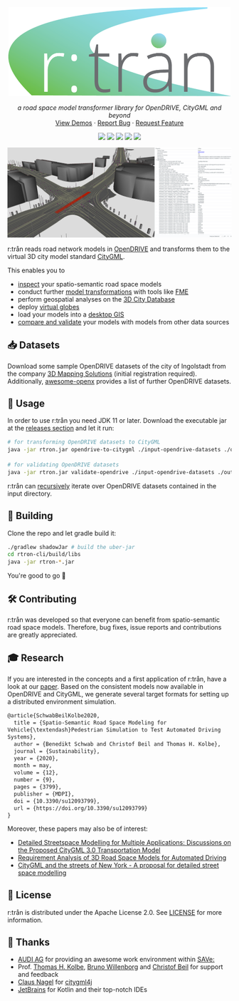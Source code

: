 <p align="center"><a href="https://rtron.io" target="_blank" rel="noopener noreferrer"><img width="500" src="rtron-documentation/src/orchid/resources/assets/images/logo.png" alt="rtron logo"></a></p>

<p align="center">
    <em>a road space model transformer library for OpenDRIVE, CityGML and beyond</em>
    <br />
    <a href="https://rtron.io">View Demos</a>
    ·
    <a href="https://github.com/tum-gis/rtron/issues">Report Bug</a>
    ·
    <a href="https://github.com/tum-gis/rtron/issues">Request Feature</a>
</p>

<p align="center">
    <a href="https://search.maven.org/search?q=io.rtron" title="Latest Release"><img src="https://img.shields.io/maven-central/v/io.rtron/rtron-main?style=for-the-badge"></a>
    <a href="https://github.com/tum-gis/rtron/actions/workflows/build-rtron.yml" title="Build Status"><img src="https://img.shields.io/github/workflow/status/tum-gis/rtron/Build%20rtron?style=for-the-badge"></a>
    <a href="https://github.com/tum-gis/rtron/issues" title="Open Issues"><img src="https://img.shields.io/github/issues/tum-gis/rtron?style=for-the-badge&logo=Github"></a>
    <a title="Language"><img src="https://img.shields.io/github/languages/top/tum-gis/rtron.svg?style=for-the-badge&logo=Kotlin&logoColor=white"></a>
    <a href="./LICENSE" title="License"><img src="https://img.shields.io/github/license/tum-gis/rtron.svg?style=for-the-badge&logo=Apache"></a>
</p>

![rtron preview](rtron-documentation/src/orchid/resources/assets/images/rtron-preview.png)

r:trån reads road network models in [OpenDRIVE](https://www.asam.net/standards/detail/opendrive) and transforms them to the virtual 3D city model standard [CityGML](https://www.opengeospatial.org/standards/citygml).

This enables you to

* [inspect](https://rtron.io/demos/model-inspection) your spatio-semantic road space models
* conduct further [model transformations](https://rtron.io/demos/model-transformations) with tools like [FME](https://www.safe.com/fme/)
* perform geospatial analyses on the [3D City Database](https://rtron.io/demos/3dcitydb)
* deploy [virtual globes](https://rtron.io/demos/web-map)
* load your models into a [desktop GIS](https://rtron.io/demos/desktop-gis)
* [compare and validate](https://rtron.io/demos/model-validation) your models with models from other data sources

## :inbox_tray: Datasets

Download some sample OpenDRIVE datasets of the city of Ingolstadt from the company [3D Mapping Solutions](https://www.3d-mapping.de/en/customer-area/demo-data) (initial registration required).
Additionally, [awesome-openx](https://github.com/b-schwab/awesome-openx#datasets) provides a list of further OpenDRIVE datasets.

## :rocket: Usage

In order to use r:trån you need JDK 11 or later.
Download the executable jar at the [releases section](https://github.com/tum-gis/rtron/releases) and let it run:
```bash
# for transforming OpenDRIVE datasets to CityGML
java -jar rtron.jar opendrive-to-citygml ./input-opendrive-datasets ./output-citygml-datasets

# for validating OpenDRIVE datasets
java -jar rtron.jar validate-opendrive ./input-opendrive-datasets ./output-validation-reports
```

r:trån can [recursively](https://rtron.io/wiki/configuration) iterate over OpenDRIVE datasets contained in the input directory.

## :construction_worker: Building

Clone the repo and let gradle build it:

```bash
./gradlew shadowJar # build the uber-jar
cd rtron-cli/build/libs
java -jar rtron-*.jar
```

You're good to go :muscle:


## :hammer_and_wrench: Contributing

r:trån was developed so that everyone can benefit from spatio-semantic road space models.
Therefore, bug fixes, issue reports and contributions are greatly appreciated.

## :mortar_board: Research

If you are interested in the concepts and a first application of r:trån, have a look at our [paper](https://doi.org/10.3390/su12093799).
Based on the consistent models now available in OpenDRIVE and CityGML, we generate several target formats for setting up a distributed environment simulation.

```plain
@article{SchwabBeilKolbe2020,
  title = {Spatio-Semantic Road Space Modeling for Vehicle{\textendash}Pedestrian Simulation to Test Automated Driving Systems},
  author = {Benedikt Schwab and Christof Beil and Thomas H. Kolbe},
  journal = {Sustainability},
  year = {2020},
  month = may,
  volume = {12},
  number = {9},
  pages = {3799},
  publisher = {MDPI},
  doi = {10.3390/su12093799},
  url = {https://doi.org/10.3390/su12093799}
}
```

Moreover, these papers may also be of interest:

* [Detailed Streetspace Modelling for Multiple Applications: Discussions on the Proposed CityGML 3.0 Transportation Model](https://doi.org/https://doi.org/10.3390/ijgi9100603)
* [Requirement Analysis of 3D Road Space Models for Automated Driving](https://doi.org/10.5194/isprs-annals-IV-4-W8-99-2019)
* [CityGML and the streets of New York - A proposal for detailed street space modelling](https://doi.org/10.5194/isprs-annals-IV-4-W5-9-2017)

## :memo: License

r:trån is distributed under the Apache License 2.0. See [LICENSE](LICENSE) for more information.

## :handshake: Thanks

* [AUDI AG](https://github.com/audi) for providing an awesome work environment within [SAVe:](https://save-in.digital)
* Prof. [Thomas H. Kolbe](https://www.lrg.tum.de/en/gis/our-team/staff/prof-thomas-h-kolbe/), [Bruno Willenborg](https://www.lrg.tum.de/en/gis/our-team/staff/bruno-willenborg/) and [Christof Beil](https://www.lrg.tum.de/en/gis/our-team/staff/christof-beil/) for support and feedback
* [Claus Nagel](https://github.com/clausnagel) for [citygml4j](https://github.com/citygml4j/citygml4j)
* [JetBrains](https://github.com/JetBrains) for Kotlin and their top-notch IDEs

